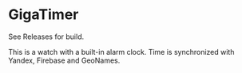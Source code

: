 # GigaTimer

See Releases for build.

This is a watch with a built-in alarm clock. Time is synchronized with Yandex, Firebase and GeoNames.
